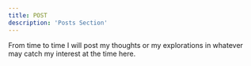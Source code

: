 ```yaml
---
title: POST
description: 'Posts Section'
---
```


From time to time I will post my thoughts or my explorations in whatever may catch my interest at the time here. 